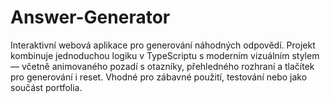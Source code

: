 # Answer-Generator
Interaktivní webová aplikace pro generování náhodných odpovědí. Projekt kombinuje jednoduchou logiku v TypeScriptu s moderním vizuálním stylem — včetně animovaného pozadí s otazníky, přehledného rozhraní a tlačítek pro generování i reset. Vhodné pro zábavné použití, testování nebo jako součást portfolia.
